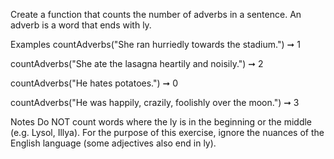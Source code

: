 Create a function that counts the number of adverbs in a sentence. An adverb is a word that ends with ly.

Examples
countAdverbs("She ran hurriedly towards the stadium.") ➞ 1

countAdverbs("She ate the lasagna heartily and noisily.") ➞ 2

countAdverbs("He hates potatoes.") ➞ 0

countAdverbs("He was happily, crazily, foolishly over the moon.") ➞ 3

Notes
Do NOT count words where the ly is in the beginning or the middle (e.g. Lysol, Illya).
For the purpose of this exercise, ignore the nuances of the English language (some adjectives also end in ly).